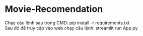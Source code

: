 # Movie-Recomendation
Chạy câu lệnh sau trong CMD: pip install -r requirements.txt  
Sau đó để truy cập vào web chạy câu lệnh: streamlit run App.py  
